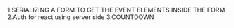 1.SERIALIZING A FORM TO GET THE EVENT ELEMENTS INSIDE THE FORM.
2.Auth for react using server side
3.COUNTDOWN
